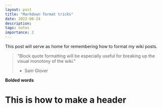```yaml
---
layout: post
title: "Markdown format tricks"
date: 2022-08-24
description:
tags: notes
importance: 2
---
```

This post will serve as home for remembering how to format my wiki posts.

> "Block quote formatting will be especially useful for breaking up the visual monotony of the wiki." 
> - Sam Glover

**Bolded words**

# This is how to make a header 
